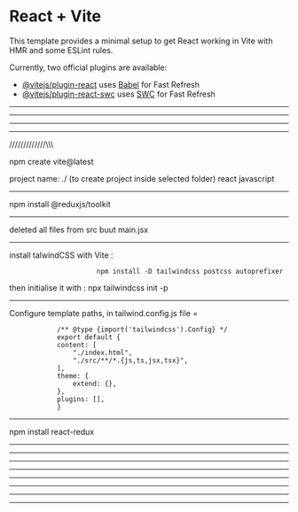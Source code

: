 # React + Vite

This template provides a minimal setup to get React working in Vite with HMR and some ESLint rules.

Currently, two official plugins are available:

- [@vitejs/plugin-react](https://github.com/vitejs/vite-plugin-react/blob/main/packages/plugin-react/README.md) uses [Babel](https://babeljs.io/) for Fast Refresh
- [@vitejs/plugin-react-swc](https://github.com/vitejs/vite-plugin-react-swc) uses [SWC](https://swc.rs/) for Fast Refresh

__________________________________________________________________________________________
__________________________________________________________________________________________
__________________________________________________________________________________________
__________________________________________________________________________________________

////\/\/\/\/\/\/\/\/\/\\\\\\

npm create vite@latest

project name: ./ (to create project inside selected folder)
react
javascript
__________________________________________________________________________________________

 npm install @reduxjs/toolkit
 __________________
 deleted all files from src buut main.jsx
 _________________________________________________________________________________________

install talwindCSS with Vite : 

                          npm install -D tailwindcss postcss autoprefixer
then initialise it with : npx tailwindcss init -p
__________________________________________________________________________________________

Configure template paths, in tailwind.config.js file = 

                /** @type {import('tailwindcss').Config} */
                export default {
                content: [
                    "./index.html",
                    "./src/**/*.{js,ts,jsx,tsx}",
                ],
                theme: {
                    extend: {},
                },
                plugins: [],
                }
__________________________________________________________________________________________
npm install react-redux
__________________________________________________________________________________________
__________________________________________________________________________________________
__________________________________________________________________________________________
__________________________________________________________________________________________
__________________________________________________________________________________________
__________________________________________________________________________________________
__________________________________________________________________________________________
__________________________________________________________________________________________

